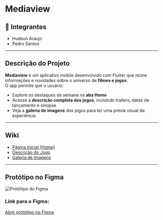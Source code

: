 #  Mediaview

## 👥 Integrantes
- Hudson Araujo  
- Pedro Santos

---

##  Descrição do Projeto

**Mediaview** é um aplicativo mobile desenvolvido com Flutter que reúne informações e novidades sobre o universo de **filmes e jogos**.  
O app permite que o usuário:

- Explore os destaques da semana na **aba Home**
- Acesse a **descrição completa dos jogos**, incluindo trailers, datas de lançamento e sinopse
- Veja a **galeria de imagens** dos jogos para ter uma prévia visual da experiência

---

##  Wiki

- [ Página Inicial (Home)](https://github.com/hudson12345/App_Jogos/wiki)
- [ Descrição do Jogo](https://github.com/hudson12345/App_Jogos/wiki/Descrição)
- [ Galeria de Imagens](https://github.com/hudson12345/App_Jogos/wiki/Galeria)

---

##  Protótipo no Figma

![Protótipo do Figma](https://drive.google.com/uc?id=1ci1Bb7smWYxH06vzh4_jBHbFej7kucBt)

###  Link para o Figma:
[Abrir protótipo no Figma](https://www.figma.com/design/jaUhy8Nfz77Ir6D8XZoJGC/Untitled?t=zoBzd0cLouL68SsP-1)

